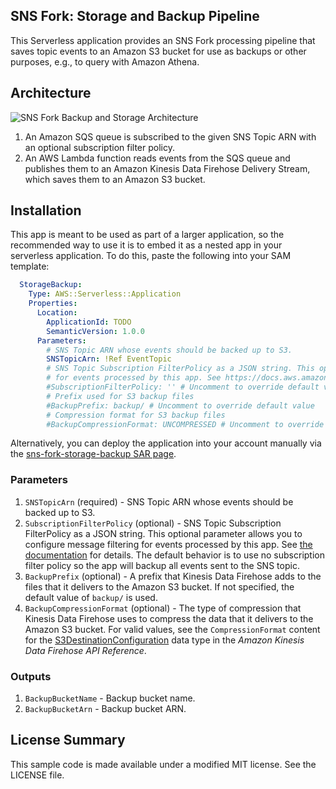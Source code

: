 ## SNS Fork: Storage and Backup Pipeline

This Serverless application provides an SNS Fork processing pipeline that saves topic events to an Amazon S3 bucket for use as backups or other purposes, e.g., to query with Amazon Athena.

## Architecture

![SNS Fork Backup and Storage Architecture](https://github.com/aws-samples/aws-serverless-sns-fork-pattern/raw/master/storage-backup/images/storage-backup-architecture.png)

1. An Amazon SQS queue is subscribed to the given SNS Topic ARN with an optional subscription filter policy.
1. An AWS Lambda function reads events from the SQS queue and publishes them to an Amazon Kinesis Data Firehose Delivery Stream, which saves them to an Amazon S3 bucket.

## Installation

This app is meant to be used as part of a larger application, so the recommended way to use it is to embed it as a nested app in your serverless application. To do this, paste the following into your SAM template:

```yaml
  StorageBackup:
    Type: AWS::Serverless::Application
    Properties:
      Location:
        ApplicationId: TODO
        SemanticVersion: 1.0.0
      Parameters:
        # SNS Topic ARN whose events should be backed up to S3.
        SNSTopicArn: !Ref EventTopic
        # SNS Topic Subscription FilterPolicy as a JSON string. This optional parameter allows you to configure message filtering
        # for events processed by this app. See https://docs.aws.amazon.com/sns/latest/dg/message-filtering.html for details.
        #SubscriptionFilterPolicy: '' # Uncomment to override default value
        # Prefix used for S3 backup files
        #BackupPrefix: backup/ # Uncomment to override default value
        # Compression format for S3 backup files
        #BackupCompressionFormat: UNCOMPRESSED # Uncomment to override default value
```

Alternatively, you can deploy the application into your account manually via the [sns-fork-storage-backup SAR page](TODO).

### Parameters

1. `SNSTopicArn` (required) - SNS Topic ARN whose events should be backed up to S3.
1. `SubscriptionFilterPolicy` (optional) - SNS Topic Subscription FilterPolicy as a JSON string. This optional parameter allows you to configure message filtering for events processed by this app. See [the documentation](https://docs.aws.amazon.com/sns/latest/dg/message-filtering.html) for details. The default behavior is to use no subscription filter policy so the app will backup all events sent to the SNS topic.
1. `BackupPrefix` (optional) - A prefix that Kinesis Data Firehose adds to the files that it delivers to the Amazon S3 bucket. If not specified, the default value of `backup/` is used.
1. `BackupCompressionFormat` (optional) - The type of compression that Kinesis Data Firehose uses to compress the data that it delivers to the Amazon S3 bucket. For valid values, see the `CompressionFormat` content for the [S3DestinationConfiguration](https://docs.aws.amazon.com/firehose/latest/APIReference/API_S3DestinationConfiguration.html) data type in the *Amazon Kinesis Data Firehose API Reference*.

### Outputs

1. `BackupBucketName` - Backup bucket name.
1. `BackupBucketArn` - Backup bucket ARN.

## License Summary

This sample code is made available under a modified MIT license. See the LICENSE file.